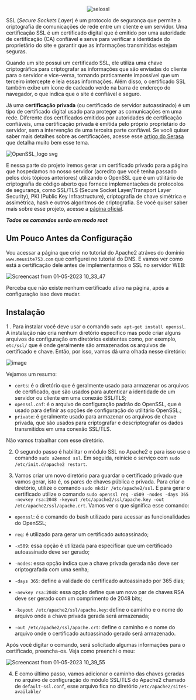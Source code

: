 <div align = "center">

![selossl](https://user-images.githubusercontent.com/104470835/235451273-7f503c14-db97-49ea-a806-b975355833fa.png)

</div>

SSL (*Secure Sockets Layer*) é um protocolo de segurança que permite a criptografia de comunicações de rede entre um cliente e um servidor. Uma certificação SSL é um certificado digital que é emitido por uma autoridade de certificação (CA) confiável e serve para verificar a identidade do proprietário do site e garantir que as informações transmitidas estejam seguras. 

Quando um site possui um certificado SSL, ele utiliza uma chave criptográfica para criptografar as informações que são enviadas do cliente para o servidor e vice-versa, tornando praticamente impossível que um terceiro intercepte e leia essas informações. Além disso, o certificado SSL também exibe um ícone de cadeado verde na barra de endereço do navegador, o que indica que o site é confiável e seguro.

Já uma **certificação privada** (ou certificado de servidor autoassinado) é um tipo de certificado digital usado para proteger as comunicações em uma rede. Diferente dos certificados emitidos por autoridades de certificação confiáveis, uma certificação privada é emitida pelo próprio proprietário do servidor, sem a intervenção de uma terceira parte confiável. Se você quiser saber mais detalhes sobre as certificações, acesse esse [artigo do Serasa](https://serasa.certificadodigital.com.br/blog/mercado/o-que-e-o-certificado-digital-ssl-e-como-ele-pode-proteger-informacoes/) que detalha muito bem esse tema.

![OpenSSL_logo svg](https://user-images.githubusercontent.com/104470835/235452740-38f52a3d-28cf-4036-b8ef-54306be97d06.png)

E nessa parte do projeto iremos gerar um certificado privado para a página que hospedamos no nosso servidor (acredito que você tenha passado pelos dois tópicos anteriores) utilizando o OpenSSL que é um utilitário de criptografia de código aberto que fornece implementações de protocolos de segurança, como SSL/TLS (Secure Socket Layer/Transport Layer Security), PKI (Public Key Infrastructure), criptografia de chave simétrica e assimétrica, hash e outros algoritmos de criptografia. Se você quiser saber mais sobre esse projeto, acesse a [página oficial](https://www.openssl.org/).

***Todos os comandos serão em modo root***

## Um Pouco Antes da Configuração

Vou acessar a página que criei no tutorial do Apache2 atráves do domínio `www.meusite753.com` que configurei no tutorial do DNS. E vamos ver como está a certificação dele antes de implementarmos o SSL no servidor WEB:

![Screencast from 01-05-2023 10_33_47](https://user-images.githubusercontent.com/104470835/235458887-ccf315e3-1a9a-434a-8e75-5af1aacdf861.gif)

Perceba que não existe nenhum certificado ativo na página, após a configuração isso deve mudar.

## Instalação

1 . Para instalar você deve usar o comando `sudo apt-get install openssl`. A instalação não cria nenhum diretório específico mas pode criar alguns arquivos de configuração em diretórios existentes como, por exemplo, `etc/ssl/` que é onde geralmente são armazenados os arquivos de certificado e chave. Então, por isso, vamos dá uma olhada nesse diretório:

![image](https://user-images.githubusercontent.com/104470835/235455061-a707a3d9-1393-485b-8297-39e1970f6a43.png)

Vejamos um resumo:

* `certs`: é o diretório que é geralmente usado para armazenar os arquivos de certificado, que são usados para autenticar a identidade de um servidor ou cliente em uma conexão SSL/TLS;
* `openssl.cnf`: é o arquivo de configuração padrão do OpenSSL, que é usado para definir as opções de configuração do utilitário OpenSSL.;
* `private`: é geralmente usado para armazenar os arquivos de chave privada, que são usados para criptografar e descriptografar os dados transmitidos em uma conexão SSL/TLS.

Não vamos trabalhar com esse diretório.

2. O segundo passo é habilitar o módulo SSL no Apache2 e para isso use o comando `sudo a2enmod ssl`. Em seguida, reinicie o serviço com `sudo /etc/init.d/apache2 restart`.

3. Vamos criar um novo diretório para guardar o certificado privado que vamos gerar, isto é, os pares de chaves pública e privada. Para criar o diretório, utilize o comando `sudo mkdir /etc/apache2/ssl`. E para gerar o certificado utilize o comando `sudo openssl req -x509 -nodes -days 365 -newkey rsa:2048 -keyout /etc/apache2/ssl/apache.key -out /etc/apache2/ssl/apache.crt`. Vamos ver o que significa esse comando:

* `openssl`: é o comando do bash utilizado para acessar as funcionalidades do OpenSSL;

* `req`: é utilizado para gerar um certificado autoassinado;

* `-x509`: essa opção é utilizada para especificar que um certificado autoassinado deve ser gerado;

* `-nodes`: essa opção indica que a chave privada gerada não deve ser criptografada com uma senha;

* `-days 365`: define a validade do certificado autoassinado por 365 dias;

* `-newkey rsa:2048`: essa opção define que um novo par de chaves RSA deve ser gerado com um comprimento de 2048 bits;

* `-keyout /etc/apache2/ssl/apache.key`: define o caminho e o nome do arquivo onde a chave privada gerada será armazenada;

* `-out /etc/apache2/ssl/apache.crt`: define o caminho e o nome do arquivo onde o certificado autoassinado gerado será armazenado.

Após você digitar o comando, será solicitado algumas informações para o certificado, preencha-os. Veja como preenchi o meu:

![Screencast from 01-05-2023 10_39_55](https://user-images.githubusercontent.com/104470835/235459996-6bea397f-4cf7-425d-878b-32f12e44aee8.gif)

4. E como último passo, vamos adicionar o caminho das chaves geradas no arquivo de configuração do módulo SSL/TLS do Apache2 chamado de `default-ssl.conf`, esse arquivo fica no diretório `/etc/apache2/sites-available/` 
